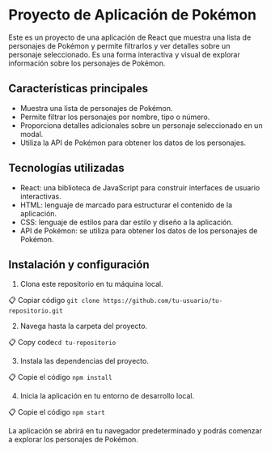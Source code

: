 # Proyecto de Aplicación de Pokémon

Este es un proyecto de una aplicación de React que muestra una lista de personajes de Pokémon y permite filtrarlos y ver detalles sobre un personaje seleccionado. Es una forma interactiva y visual de explorar información sobre los personajes de Pokémon.

## Características principales

-   Muestra una lista de personajes de Pokémon.
-   Permite filtrar los personajes por nombre, tipo o número.
-   Proporciona detalles adicionales sobre un personaje seleccionado en un modal.
-   Utiliza la API de Pokémon para obtener los datos de los personajes.

## Tecnologías utilizadas

-   React: una biblioteca de JavaScript para construir interfaces de usuario interactivas.
-   HTML: lenguaje de marcado para estructurar el contenido de la aplicación.
-   CSS: lenguaje de estilos para dar estilo y diseño a la aplicación.
-   API de Pokémon: se utiliza para obtener los datos de los personajes de Pokémon.

## Instalación y configuración

1.  Clona este repositorio en tu máquina local.

📋 Copiar código ` git clone https://github.com/tu-usuario/tu-repositorio.git ` 

2.  Navega hasta la carpeta del proyecto.

📋 Copy code`cd tu-repositorio` 

3.  Instala las dependencias del proyecto.

📋 Copie el código ` npm install ` 

4.  Inicia la aplicación en tu entorno de desarrollo local.

📋 Copie el código ` npm start ` 

La aplicación se abrirá en tu navegador predeterminado y podrás comenzar a explorar los personajes de Pokémon.



 
 
